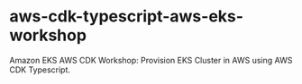 # aws-cdk-typescript-aws-eks-workshop
Amazon EKS AWS CDK Workshop: Provision EKS Cluster in AWS using AWS CDK Typescript.
